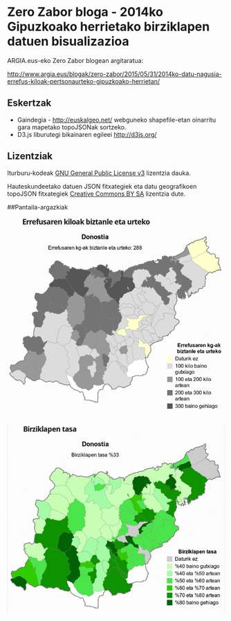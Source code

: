 # Zero Zabor bloga - 2014ko Gipuzkoako herrietako birziklapen datuen bisualizazioa

ARGIA.eus-eko Zero Zabor blogean argitaratua:

http://www.argia.eus/blogak/zero-zabor/2015/05/31/2014ko-datu-nagusia-errefus-kiloak-pertsonaurteko-gipuzkoako-herrietan/

## Eskertzak
* Gaindegia - http://euskalgeo.net/ webguneko shapefile-etan oinarritu gara mapetako topoJSONak sortzeko.
* D3.js liburutegi bikainaren egileei http://d3js.org/

## Lizentziak

Iturburu-kodeak [GNU General Public License v3](http://www.gnu.org/licenses/gpl.html) lizentzia dauka.

Hauteskundeetako datuen JSON fitxategiek eta datu geografikoen topoJSON fitxategiek [Creative Commons BY SA](http://creativecommons.org/licenses/by-sa/4.0/) lizentzia dute.

##Pantaila-argazkiak
<p align="center">
  <img src="pantaila-argazkiak/2014-gipuzkoa-errefusa.png?raw=true" alt="Errefusaren bisualizazioaren pantaila-argazkia"/>
</p>
<p align="center">
  <img src="pantaila-argazkiak/2014-gipuzkoa-birziklapena.png?raw=true" alt="Birziklapen tasaren bisualizazioaren pantaila-argazkia"/>
</p>